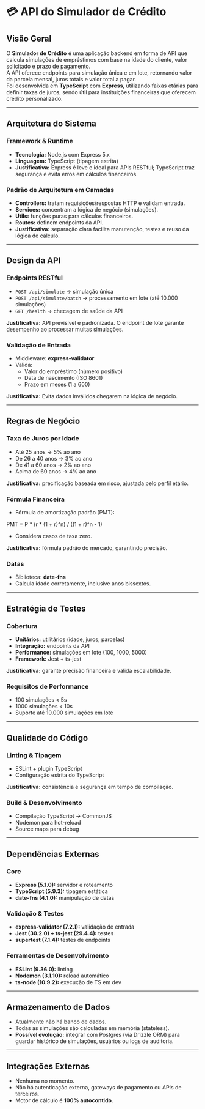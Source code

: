 # 💳 API do Simulador de Crédito  

## Visão Geral  
O **Simulador de Crédito** é uma aplicação backend em forma de API que calcula simulações de empréstimos com base na idade do cliente, valor solicitado e prazo de pagamento.  
A API oferece endpoints para simulação única e em lote, retornando valor da parcela mensal, juros totais e valor total a pagar.  
Foi desenvolvida em **TypeScript** com **Express**, utilizando faixas etárias para definir taxas de juros, sendo útil para instituições financeiras que oferecem crédito personalizado.  

---

## Arquitetura do Sistema  

### Framework & Runtime  
- **Tecnologia:** Node.js com Express 5.x  
- **Linguagem:** TypeScript (tipagem estrita)  
- **Justificativa:** Express é leve e ideal para APIs RESTful; TypeScript traz segurança e evita erros em cálculos financeiros.  

### Padrão de Arquitetura em Camadas  
- **Controllers:** tratam requisições/respostas HTTP e validam entrada.  
- **Services:** concentram a lógica de negócio (simulações).  
- **Utils:** funções puras para cálculos financeiros.  
- **Routes:** definem endpoints da API.  
- **Justificativa:** separação clara facilita manutenção, testes e reuso da lógica de cálculo.  

---

## Design da API  

### Endpoints RESTful  
- `POST /api/simulate` → simulação única  
- `POST /api/simulate/batch` → processamento em lote (até 10.000 simulações)  
- `GET /health` → checagem de saúde da API  

**Justificativa:** API previsível e padronizada. O endpoint de lote garante desempenho ao processar muitas simulações.  

### Validação de Entrada  
- Middleware: **express-validator**  
- Valida:  
  - Valor do empréstimo (número positivo)  
  - Data de nascimento (ISO 8601)  
  - Prazo em meses (1 a 600)  

**Justificativa:** Evita dados inválidos chegarem na lógica de negócio.  

---

## Regras de Negócio  

### Taxa de Juros por Idade  
- Até 25 anos → 5% ao ano  
- De 26 a 40 anos → 3% ao ano  
- De 41 a 60 anos → 2% ao ano  
- Acima de 60 anos → 4% ao ano  

**Justificativa:** precificação baseada em risco, ajustada pelo perfil etário.  

### Fórmula Financeira  
- Fórmula de amortização padrão (PMT): 

PMT = P * (r * (1 + r)^n) / ((1 + r)^n - 1)

- Considera casos de taxa zero.  

**Justificativa:** fórmula padrão do mercado, garantindo precisão.  

### Datas  
- Biblioteca: **date-fns**  
- Calcula idade corretamente, inclusive anos bissextos.  

---

## Estratégia de Testes  

### Cobertura  
- **Unitários:** utilitários (idade, juros, parcelas)  
- **Integração:** endpoints da API  
- **Performance:** simulações em lote (100, 1000, 5000)  
- **Framework:** Jest + ts-jest  

**Justificativa:** garante precisão financeira e valida escalabilidade.  

### Requisitos de Performance  
- 100 simulações < 5s  
- 1000 simulações < 10s  
- Suporte até 10.000 simulações em lote  

---

## Qualidade do Código  

### Linting & Tipagem  
- ESLint + plugin TypeScript  
- Configuração estrita do TypeScript  

**Justificativa:** consistência e segurança em tempo de compilação.  

### Build & Desenvolvimento  
- Compilação TypeScript → CommonJS  
- Nodemon para hot-reload  
- Source maps para debug  

---

## Dependências Externas  

### Core  
- **Express (5.1.0):** servidor e roteamento  
- **TypeScript (5.9.3):** tipagem estática  
- **date-fns (4.1.0):** manipulação de datas  

### Validação & Testes  
- **express-validator (7.2.1):** validação de entrada  
- **Jest (30.2.0) + ts-jest (29.4.4):** testes  
- **supertest (7.1.4):** testes de endpoints  

### Ferramentas de Desenvolvimento  
- **ESLint (9.36.0):** linting  
- **Nodemon (3.1.10):** reload automático  
- **ts-node (10.9.2):** execução de TS em dev  

---

## Armazenamento de Dados  
- Atualmente não há banco de dados.  
- Todas as simulações são calculadas em memória (stateless).  
- **Possível evolução:** integrar com Postgres (via Drizzle ORM) para guardar histórico de simulações, usuários ou logs de auditoria.  

---

## Integrações Externas  
- Nenhuma no momento.  
- Não há autenticação externa, gateways de pagamento ou APIs de terceiros.  
- Motor de cálculo é **100% autocontido**.  